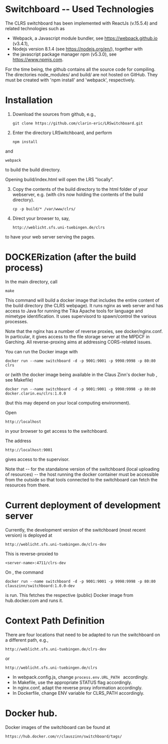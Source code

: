 # Switchboard -- Used Technologies

The CLRS switchboard has been implemented with ReactJs (v.15.5.4) and related technologies such as

- Webpack, a Javascript module bundler, see https://webpack.github.io (v3.4.1),
- Nodejs version 8.1.4 (see https://nodejs.org/en/), together with
- the javascript package manager npm (v5.3.0), see https://www.npmjs.com.

For the time being, the github contains all the source code for compiling. 
The directories node_modules/ and build/ are not hosted on GitHub. They must be created with
'npm install' and 'webpack', respectively.

# Installation

1. Download the sources from github, e.g.,

   ```git clone https://github.com/clarin-eric/LRSwitchboard.git```

2. Enter the directory LRSwitchboard, and perform

   ```npm install ```

and

   ```webpack ```
   

to build the build directory.

   Opening build/index.html will open the LRS "locally".

3. Copy the contents of the build directory to the html folder of your webserver, e.g. (with clrs
now holding the contents of the build directory).

   ```cp -p build/* /var/www/clrs/```
   
4. Direct your browser to, say,

   ```http://weblicht.sfs.uni-tuebingen.de/clrs ```

to have your web server serving the pages.


# DOCKERization (after the build process)

In the main directory, call

   ```make ```

This command will build a docker image that includes the entire content of the build directory (the
CLRS webpage).  It runs nginx as web server and has access to Java for running the Tika Apache
tools for language and mimetype identification. It uses supervisord to spawn/control the various processes.

Note that the nginx has a number of reverse proxies, see docker/nginx.conf. In particular, it gives access to
the file storage server at the MPDCF in Garching. All reverse-proxing aims at addressing CORS-related issues.

You can run the Docker image with

   ```docker run --name switchboard -d -p 9001:9001 -p 9998:9998 -p 80:80 clrs ```

or (with the docker image being available in the Claus Zinn's docker hub , see Makefile)

   ```docker run --name switchboard -d -p 9001:9001 -p 9998:9998 -p 80:80 docker.clarin.eu/clrs:1.0.0 ```

(but this may depend on your local computing environment).

Open

   ```http://localhost ```

in your browser to get access to the switchboard.

The address

   ```http://localhost:9001 ```

gives access to the supervisor.

Note that -- for the standalone version of the switchboard (local uploading of resources) -- the host
running the docker container must be accessible from the outside so that tools connected to the
switchboard can fetch the resources from there.

# Current deployment of development server

Currently, the development version of the switchboard (most recent version) is deployed at

   ```http://weblicht.sfs.uni-tuebingen.de/clrs-dev ```

This is reverse-proxied to

   ```<server-name>:4711/clrs-dev ```

On <server-name>, the command

   ```docker run --name switchboard -d -p 9001:9001 -p 9998:9998 -p 80:80 clauszinn/switchboard:1.0.0-dev ```

is run. This fetches the respective (public) Docker image from hub.docker.com and runs it.


# Context Path Definition

There are four locations that need to be adapted to run the switchboard on a different path, e.g.,


   ```http://weblicht.sfs.uni-tuebingen.de/clrs-dev ```

or

   ```http://weblicht.sfs.uni-tuebingen.de/clrs ```

* In webpack.config.js, change ```process.env.URL_PATH ``` accordingly.
* In Makefile, use the appropriate STATUS flag accordingly.
* In nginx.conf, adapt the reverse proxy information accordingly.
* In Dockerfile, change ENV variable for CLRS_PATH accordingly.


# Docker hub.

Docker images of the switchboard can be found at

   ```https://hub.docker.com/r/clauszinn/switchboard/tags/ ```
       